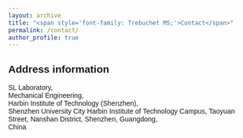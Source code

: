 ```yaml
---
layout: archive
title: "<span style='font-family: Trebuchet MS;'>Contact</span>"
permalink: /contact/
author_profile: true
---
```

<style>
body {
    font-family: 'Trebuchet MS', sans-serif; /* 使用 Trebuchet MS 字体 */
}
</style>

<h2> Address information </h2>

SL Laboratory, <br>
Mechanical Engineering, <br>
Harbin Institute of Technology (Shenzhen), <br>
Shenzhen University City Harbin Institute of Technology Campus, Taoyuan Street, Nanshan District, Shenzhen, Guangdong, <br>
China<br>
